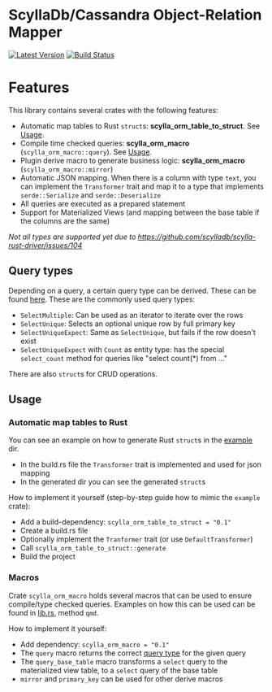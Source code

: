 # ScyllaDb/Cassandra Object-Relation Mapper

[![Latest Version](https://img.shields.io/crates/v/scylla_orm.svg)](https://crates.io/crates/scylla_orm)
[![Build Status](https://img.shields.io/github/workflow/status/jasperav/scylla_orm/Scylla/master)](https://github.com/jasperav/scylla_orm/actions)

# Features
This library contains several crates with the following features:

- Automatic map tables to Rust `struct`s: **scylla_orm_table_to_struct**. See [Usage](#automatic-map-tables-to-rust).
- Compile time checked queries: **scylla_orm_macro** (`scylla_orm_macro::query`). See [Usage](#scylla_orm_macro).
- Plugin derive macro to generate business logic: **scylla_orm_macro** (`scylla_orm_macro::mirror`)
- Automatic JSON mapping. When there is a column with type `text`, you can implement the
`Transformer` trait and map it to a type that implements `serde::Serialize` and `serde::Deserialize`
- All queries are executed as a prepared statement
- Support for Materialized Views (and mapping between the base table if the columns are the same)

_Not all types are supported yet due to https://github.com/scylladb/scylla-rust-driver/issues/104_

## Query types
Depending on a query, a certain query type can be derived. These can be found [here](/scylla_orm/src/query_transform.rs).
These are the commonly used query types:

- `SelectMultiple`: Can be used as an iterator to iterate over the rows
- `SelectUnique`: Selects an optional unique row by full primary key
- `SelectUniqueExpect`: Same as `SelectUnique`, but fails if the row doesn't exist
- `SelectUniqueExpect` with `Count` as entity type: has the special `select_count` method for queries like "select count(*) from ..."

There are also `struct`s for CRUD operations.

## Usage
### Automatic map tables to Rust
You can see an example on how to generate Rust `struct`s in the [example](/scylla_orm_table_to_struct/example) dir.

- In the build.rs file the `Transformer` trait is implemented and used for json mapping
- In the generated dir you can see the generated `struct`s

How to implement it yourself (step-by-step guide how to mimic the `example` crate):

- Add a build-dependency: `scylla_orm_table_to_struct = "0.1"`
- Create a build.rs file
- Optionally implement the `Tranformer` trait (or use `DefaultTransformer`)
- Call `scylla_orm_table_to_struct::generate`
- Build the project

### Macros
Crate `scylla_orm_macro` holds several macros that can be used to ensure compile/type checked queries.
Examples on how this can be used can be found in [lib.rs](/scylla_orm_table_to_struct/example/src/lib.rs), method `qmd`.

How to implement it yourself:
- Add dependency: `scylla_orm_macro = "0.1"`
- The `query` macro returns the correct [query type](#query-types) for the given query
- The `query_base_table` macro transforms a `select` query to the materialized view table, to a `select` query of the base table
- `mirror` and `primary_key` can be used for other derive macros
